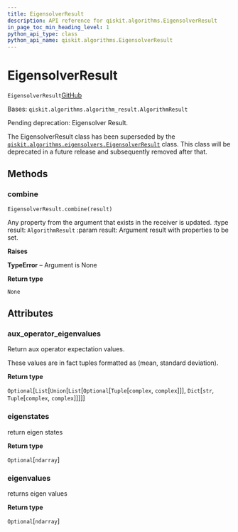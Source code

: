 ```yaml
---
title: EigensolverResult
description: API reference for qiskit.algorithms.EigensolverResult
in_page_toc_min_heading_level: 1
python_api_type: class
python_api_name: qiskit.algorithms.EigensolverResult
---
```


# EigensolverResult

<span id="qiskit.algorithms.EigensolverResult" />

`EigensolverResult`[GitHub](https://github.com/qiskit/qiskit/tree/stable/0.22/qiskit/algorithms/eigen_solvers/eigen_solver.py "view source code")

Bases: `qiskit.algorithms.algorithm_result.AlgorithmResult`

Pending deprecation: Eigensolver Result.

The EigensolverResult class has been superseded by the [`qiskit.algorithms.eigensolvers.EigensolverResult`](qiskit.algorithms.eigensolvers.EigensolverResult "qiskit.algorithms.eigensolvers.EigensolverResult") class. This class will be deprecated in a future release and subsequently removed after that.

## Methods

### combine

<span id="qiskit.algorithms.EigensolverResult.combine" />

`EigensolverResult.combine(result)`

Any property from the argument that exists in the receiver is updated. :type result: `AlgorithmResult` :param result: Argument result with properties to be set.

**Raises**

**TypeError** – Argument is None

**Return type**

`None`

## Attributes

<span id="qiskit.algorithms.EigensolverResult.aux_operator_eigenvalues" />

### aux\_operator\_eigenvalues

Return aux operator expectation values.

These values are in fact tuples formatted as (mean, standard deviation).

**Return type**

`Optional`\[`List`\[`Union`\[`List`\[`Optional`\[`Tuple`\[`complex`, `complex`]]], `Dict`\[`str`, `Tuple`\[`complex`, `complex`]]]]]

<span id="qiskit.algorithms.EigensolverResult.eigenstates" />

### eigenstates

return eigen states

**Return type**

`Optional`\[`ndarray`]

<span id="qiskit.algorithms.EigensolverResult.eigenvalues" />

### eigenvalues

returns eigen values

**Return type**

`Optional`\[`ndarray`]

